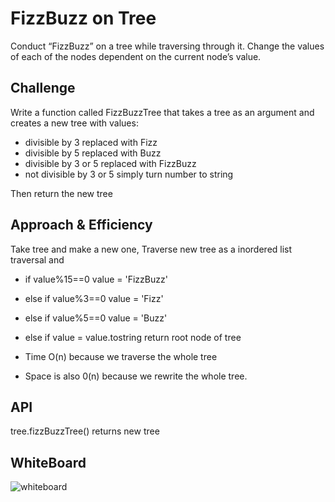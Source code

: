 # FizzBuzz on Tree
<!-- Short summary or background information -->
Conduct “FizzBuzz” on a tree while traversing through it. Change the values of each of the nodes dependent on the current node’s value.

## Challenge
<!-- Description of the challenge -->
Write a function called FizzBuzzTree that takes a tree as an argument and creates a new tree with values:
- divisible by 3 replaced with Fizz
- divisible by 5 replaced with Buzz
- divisible by 3 or 5 replaced with FizzBuzz
- not divisible by 3 or 5 simply turn number to string

Then return the new tree

## Approach & Efficiency
<!-- What approach did you take? Why? What is the Big O space/time for this approach? -->
Take tree and make a new one, Traverse new tree as a inordered list traversal and 
- if value%15==0 value = 'FizzBuzz'
- else if value%3==0 value = 'Fizz'
- else if value%5==0 value = 'Buzz'
- else if value = value.tostring
return root node of tree

- Time O(n) because we traverse the whole tree
- Space is also 0(n) because we rewrite the whole tree.

## API
<!-- Description of each method publicly available -->
tree.fizzBuzzTree()
returns new tree 


## WhiteBoard
![whiteboard](./IMG_1441.jpeg)